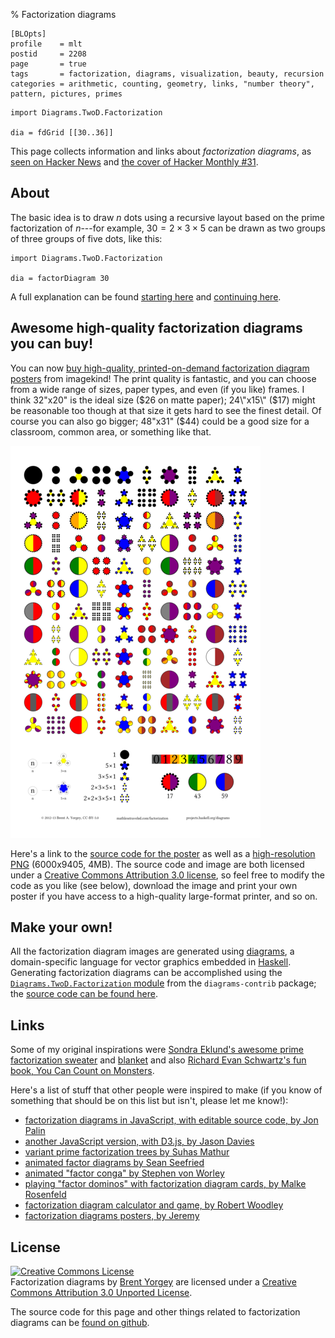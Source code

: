 % Factorization diagrams

    [BLOpts]
    profile    = mlt
    postid     = 2208
    page       = true
    tags       = factorization, diagrams, visualization, beauty, recursion
    categories = arithmetic, counting, geometry, links, "number theory", pattern, pictures, primes

```{.dia width='400'}
import Diagrams.TwoD.Factorization

dia = fdGrid [[30..36]]
```

This page collects information and links about *factorization
diagrams*, as
[seen on Hacker News](https://news.ycombinator.com/item?id=4620071)
and
[the cover of Hacker Monthly #31](http://hackermonthly.com/issue-31.html).

About
-----

The basic idea is to draw $n$ dots using a recursive layout based on
the prime factorization of $n$---for example, $30 = 2 \times 3 \times
5$ can be drawn as two groups of three groups of five dots, like this:

```{.dia width='200' height='200'}
import Diagrams.TwoD.Factorization

dia = factorDiagram 30
```

A full explanation can be found
[starting here](http://mathlesstraveled.com/2012/10/05/factorization-diagrams/)
and
[continuing here](http://mathlesstraveled.com/2012/11/05/more-factorization-diagrams/).

Awesome high-quality factorization diagrams you can buy!
--------------------------------------------------------

You can now
[buy high-quality, printed-on-demand factorization diagram posters](http://www.imagekind.com/artists/byorgey/factorization/)
from imagekind!  The print quality is fantastic, and you can choose
from a wide range of sizes, paper types, and even (if you like)
frames.  I think 32\"x20\" is the ideal size ($26 on matte paper);
24\"x15\" ($17) might
be reasonable too though at that size it gets hard to see the finest
detail.  Of course you can also go bigger; 48\"x31\" ($44) could be a good
size for a classroom, common area, or something like that.

![](Poster-small.png)

Here's a link to the
[source code for the poster](https://github.com/byorgey/factorization-diagrams/blob/master/poster/Poster.hs)
as well as a
[high-resolution PNG](https://github.com/byorgey/factorization-diagrams/blob/master/poster/Poster-nogrid.png)
(6000x9405, 4MB).  The source code and image are both licensed under a
[Creative Commons Attribution 3.0 license](http://creativecommons.org/licenses/by/3.0/),
so feel free to modify the code as you like (see below), download the
image and print your own poster if you have access to a high-quality
large-format printer, and so on.

Make your own!
--------------

All the factorization diagram images are generated using
[diagrams](http://projects.haskell.org/diagrams), a domain-specific
language for vector graphics embedded in
[Haskell](http://www.haskell.org/haskellwiki/Haskell).  Generating
factorization diagrams can be accomplished using the
[`Diagrams.TwoD.Factorization` module](http://hackage.haskell.org/packages/archive/diagrams-contrib/latest/doc/html/Diagrams-TwoD-Factorization.html)
from the `diagrams-contrib` package; the
[source code can be found here](https://github.com/diagrams/diagrams-contrib/blob/master/src/Diagrams/TwoD/Factorization.hs).

Links
-----

Some of my original inspirations were
[Sondra Eklund's awesome prime factorization sweater](http://sonderbooks.com/blog/?p=843)
and [blanket](http://sonderbooks.com/blog/?cat=206) and also
[Richard Evan Schwartz's fun book, You Can Count on Monsters](http://www.amazon.com/Count-Monsters-Richard-Evan-Schwartz/dp/1568815786).

Here's a list of stuff that other people were inspired to make (if you
know of something that should be on this list but isn't, please let me know!):

* [factorization diagrams in JavaScript, with editable source code, by Jon Palin](http://jsfiddle.net/FEKX2/3/)
* [another JavaScript version, with D3.js, by Jason Davies](http://www.jasondavies.com/factorisation-diagrams/)
* [variant prime factorization trees by Suhas Mathur](http://thebayesianobserver.wordpress.com/2012/10/07/factor-diagrams/)
* [animated factor diagrams by Sean Seefried](http://seanseefried.com/factor-diagrams/)
* [animated "factor conga" by Stephen von Worley](http://www.datapointed.net/visualizations/math/factorization/animated-diagrams/)
* [playing "factor dominos" with factorization diagram cards, by Malke Rosenfeld](http://mathinyourfeet.blogspot.com/2012/11/new-math-game-factor-dominoes.html)
* [factorization diagram calculator and game, by Robert Woodley](http://rwoodley.org/?p=492)
* [factorization diagrams posters, by Jeremy](http://members.peak.org/~jeremy/factordiagrams/)

License
-------

 <a rel="license" href="http://creativecommons.org/licenses/by/3.0/deed.en_US"><img alt="Creative Commons License" style="border-width:0" src="http://i.creativecommons.org/l/by/3.0/88x31.png" /></a><br /><span xmlns:dct="http://purl.org/dc/terms/" property="dct:title">Factorization diagrams</span> by <a xmlns:cc="http://creativecommons.org/ns#" href="http://www.mathlesstraveled.com/factorization" property="cc:attributionName" rel="cc:attributionURL">Brent Yorgey</a> are licensed under a <a rel="license" href="http://creativecommons.org/licenses/by/3.0/deed.en_US">Creative Commons Attribution 3.0 Unported License</a>.

The source code for this page and other things related to
factorization diagrams can be
[found on github](http://github.com/byorgey/factorization-diagrams).
